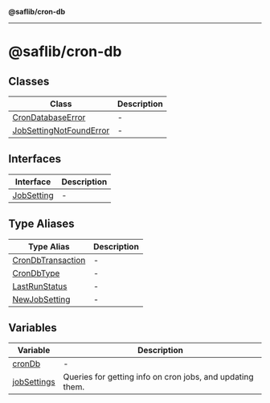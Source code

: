 **@saflib/cron-db**

***

# @saflib/cron-db

## Classes

| Class | Description |
| ------ | ------ |
| [CronDatabaseError](classes/CronDatabaseError.md) | - |
| [JobSettingNotFoundError](classes/JobSettingNotFoundError.md) | - |

## Interfaces

| Interface | Description |
| ------ | ------ |
| [JobSetting](interfaces/JobSetting.md) | - |

## Type Aliases

| Type Alias | Description |
| ------ | ------ |
| [CronDbTransaction](type-aliases/CronDbTransaction.md) | - |
| [CronDbType](type-aliases/CronDbType.md) | - |
| [LastRunStatus](type-aliases/LastRunStatus.md) | - |
| [NewJobSetting](type-aliases/NewJobSetting.md) | - |

## Variables

| Variable | Description |
| ------ | ------ |
| [cronDb](variables/cronDb.md) | - |
| [jobSettings](variables/jobSettings.md) | Queries for getting info on cron jobs, and updating them. |
